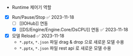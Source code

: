 - Runtime 제어기 역할


- [x] Run/Pause/Stop ✅ 2023-11-18
	- [ ] [[IOHub]] 연동
	- [x] [[DS/Engine/Engine.Core/DsCPU]]  연동 ✅ 2023-11-18
- [x] 모델 Reload ✅ 2023-11-18
	-  `*.pptx`, `*.json` 파일 drag & drop 으로 새로운 모델 수용
	-  `*.pptx`, `*.json` 파일 rest api 로 새로운 모델 수용


